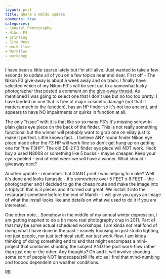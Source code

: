 ```yaml
---
layout: post
title: Where's Waldo Update
comments: true
categories:
- General Photography
- Nikon F3
- printing
- Site News
- work-flow
- Workflow
- workshop
---
```

I have been a little sparse lately but I'm still alive. Just wanted to take a few seconds to update all of you on a few topics near and dear. First off - The Nikon F3 give-away is about a week away and on track. I finally have selected which of my Nikon F3's will be sent out to a somewhat lucky photographer that posted a comment on <a href="http://photo.rwboyer.com/2011/02/06/nikon-f3-give-away/">the give-away thread</a>. As mentioned I was going to select one that I don't use but no too too pretty. I have landed on one that is free of major cosmetic damage (not that it matters much to the function), has an HP finder so it's not too ancient, and appears to have NO impairments or quirks in function at all.

The only "issue" with it is that like so so many F3's it's missing screw-in plain glass eye piece on the back of the finder. This is not really something functional but the winner will probably want to grab one on eBay just to make it perfect. Little known fact... I believe ANY round finder Nikon eye piece made after the F3 HP will work fine so don't get hung up on getting one for "the F3HP". The old DE-2 F3 finder eye piece will NOT work. Heck buy a used N8008 or something like 5 bucks - maybe cheaper. Keep your eye's peeled - end of next week we will have a winner. What should I giveaway next?

Another update - remember that GIANT print I was helping to make? Well it's done and looks fantastic - it's somewhere over 5 FEET x 8 FEET - the photographer and I decided to go the cheap route and make the image into a triptych that is 3 pieces and it turned out great. We install it into the restaurant sometime before the end of March - I will give you guys an image of what the install looks like and details on what we used to do it if you are interested.

One other note... Somehow in the middle of my annual winter depression, I am getting inspired to do a bit more real photography crap in 2011. Part of that may be some actual scheduled workshops. I am kinda not real fond of doing what I have done in the past - namely focusing on just studio lighting, nor just people, nor just technical stuff, nor just work-flow. I am kinda thinking of doing something end to end that might encompass a mini-project that combines shooting the subject AND the post work-flow rather than just one or the other. Any thoughts? Oh and it will involve shooting some sort of people NOT landscape/still life etc as I find that mind-numbing and tooooo dependent on weather conditions.

RB